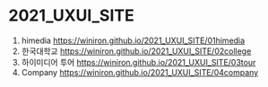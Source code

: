 # 2021_UXUI_SITE
1. himedia https://winiron.github.io/2021_UXUI_SITE/01himedia 
1. 한국대학교 https://winiron.github.io/2021_UXUI_SITE/02college
1. 하이미디어 투어 https://winiron.github.io/2021_UXUI_SITE/03tour
1. Company  https://winiron.github.io/2021_UXUI_SITE/04company